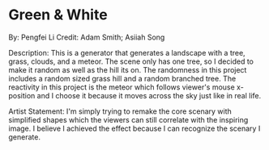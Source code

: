 # Green & White

By: Pengfei Li        Credit: Adam Smith; Asiiah Song

Description:
        This is a generator that generates a landscape with a tree, grass, clouds, and a meteor. The scene only has one tree, so I decided to make it random as well as the hill its on. The randomness in this project includes a random sized grass hill and a random branched tree. The reactivity in this project is the meteor which follows viewer's mouse x-position and I choose it because it moves across the sky just like in real life.

Artist Statement:
        I'm simply trying to remake the core scenary with simplified shapes which the viewers can still correlate with the inspiring image. I believe I achieved the effect because I can recognize the scenary I generate.